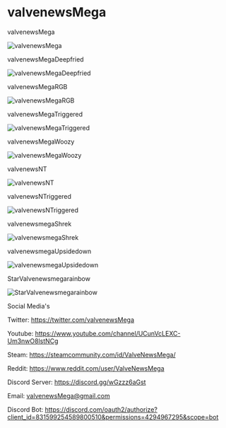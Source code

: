 # valvenewsMega

valvenewsMega

![valvenewsMega](https://valvenewsmega.github.io/valvenewsMega/valvenewsMega.png)

valvenewsMegaDeepfried

![valvenewsMegaDeepfried](https://valvenewsmega.github.io/valvenewsMega/valvenewsMegaDeepfried.png)

valvenewsMegaRGB

![valvenewsMegaRGB](https://valvenewsmega.github.io/valvenewsMega/valvenewsMegaRGB.png)

valvenewsMegaTriggered

![valvenewsMegaTriggered](https://valvenewsmega.github.io/valvenewsMega/valvenewsMegaTriggered.png)

valvenewsMegaWoozy

![valvenewsMegaWoozy](https://valvenewsmega.github.io/valvenewsMega/valvenewsMegaWoozy.png)

valvenewsNT

![valvenewsNT](https://valvenewsmega.github.io/valvenewsMega/valvenewsNT.png)

valvenewsNTriggered

![valvenewsNTriggered](https://valvenewsmega.github.io/valvenewsMega/valvenewsNTriggered.png)

valvenewsmegaShrek

![valvenewsmegaShrek](https://valvenewsmega.github.io/valvenewsMega/valvenewsmegaShrek.png)

valvenewsmegaUpsidedown

![valvenewsmegaUpsidedown](https://valvenewsmega.github.io/valvenewsMega/valvenewsmegaUpsidedown.png)

StarValvenewsmegarainbow

![StarValvenewsmegarainbow](https://valvenewsmega.github.io/valvenewsMega/StarValvenewsmegarainbow.png)


Social Media's

Twitter: https://twitter.com/valvenewsMega

Youtube: https://www.youtube.com/channel/UCunVcLEXC-Um3nwO8lstNCg

Steam: https://steamcommunity.com/id/ValveNewsMega/

Reddit: https://www.reddit.com/user/ValveNewsMega

Discord Server: https://discord.gg/wGzzz6aGst

Email: valvenewsMega@gmail.com

Discord Bot: https://discord.com/oauth2/authorize?client_id=831599254589800510&permissions=4294967295&scope=bot

